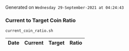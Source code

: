 Generated on `Wednesday 29-September-2021 at 04:24:43`

### Current to Target Coin Ratio
`current_coin_ratio.sh`

Date|Current|Target|Ratio
---|---|---|---
